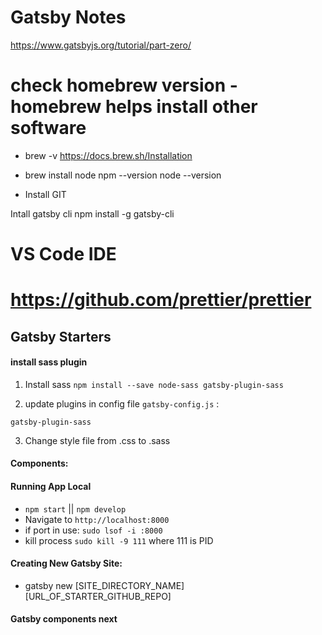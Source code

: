 # Gatsby Notes

https://www.gatsbyjs.org/tutorial/part-zero/


# check homebrew version - homebrew helps install other software
* brew -v
https://docs.brew.sh/Installation


* brew install node
npm --version
node --version

* Install GIT

Intall gatsby cli 
npm install -g gatsby-cli

# VS Code IDE

# https://github.com/prettier/prettier

## Gatsby Starters

#### install sass plugin 
1. Install sass 
`npm install --save node-sass gatsby-plugin-sass`

2. update plugins in config file `gatsby-config.js` : 

`gatsby-plugin-sass`

3. Change style file from .css to .sass

#### Components: 


#### Running App Local

* `npm start` || `npm develop`
* Navigate to `http://localhost:8000`
* if port in use: `sudo lsof -i :8000`
* kill process `sudo kill -9 111` where 111 is PID


#### Creating New Gatsby Site:
* gatsby new [SITE_DIRECTORY_NAME] [URL_OF_STARTER_GITHUB_REPO]

#### Gatsby components next
